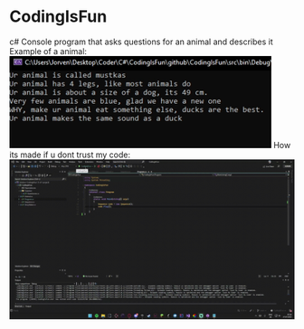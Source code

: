 # CodingIsFun
c# Console program that asks questions for an animal and describes it
Example of a animal:
![video](readmeSRC/MyAnimal.png)
How its made if u dont trust my code:
![myAnimal](readmeSRC/CodingIsFun.gif)